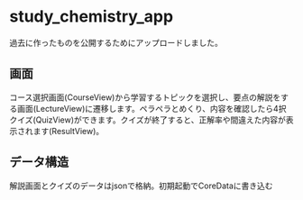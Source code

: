 # study_chemistry_app
過去に作ったものを公開するためにアップロードしました。

## 画面
コース選択画面(CourseView)から学習するトピックを選択し、要点の解説をする画面(LectureView)に遷移します。ペラペラとめくり、内容を確認したら4択クイズ(QuizView)ができます。クイズが終了すると、正解率や間違えた内容が表示されます(ResultView)。

## データ構造
解説画面とクイズのデータはjsonで格納。初期起動でCoreDataに書き込む
